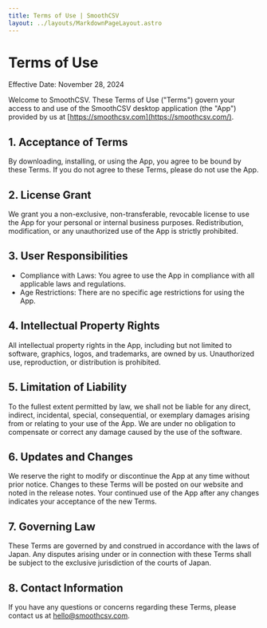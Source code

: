 ```yaml
---
title: Terms of Use | SmoothCSV
layout: ../layouts/MarkdownPageLayout.astro
---
```


# Terms of Use

Effective Date: November 28, 2024

Welcome to SmoothCSV. These Terms of Use ("Terms") govern your access to and use of the SmoothCSV desktop application (the "App") provided by us at [https://smoothcsv.com](https://smoothcsv.com/).

## 1. Acceptance of Terms

By downloading, installing, or using the App, you agree to be bound by these Terms. If you do not agree to these Terms, please do not use the App.

## 2. License Grant

We grant you a non-exclusive, non-transferable, revocable license to use the App for your personal or internal business purposes. Redistribution, modification, or any unauthorized use of the App is strictly prohibited.

## 3. User Responsibilities

- Compliance with Laws: You agree to use the App in compliance with all applicable laws and regulations.
- Age Restrictions: There are no specific age restrictions for using the App.

## 4. Intellectual Property Rights

All intellectual property rights in the App, including but not limited to software, graphics, logos, and trademarks, are owned by us. Unauthorized use, reproduction, or distribution is prohibited.

## 5. Limitation of Liability

To the fullest extent permitted by law, we shall not be liable for any direct, indirect, incidental, special, consequential, or exemplary damages arising from or relating to your use of the App. We are under no obligation to compensate or correct any damage caused by the use of the software.

## 6. Updates and Changes

We reserve the right to modify or discontinue the App at any time without prior notice. Changes to these Terms will be posted on our website and noted in the release notes. Your continued use of the App after any changes indicates your acceptance of the new Terms.

## 7. Governing Law

These Terms are governed by and construed in accordance with the laws of Japan. Any disputes arising under or in connection with these Terms shall be subject to the exclusive jurisdiction of the courts of Japan.

## 8. Contact Information

If you have any questions or concerns regarding these Terms, please contact us at [hello@smoothcsv.com](mailto:hello@smoothcsv.com).
